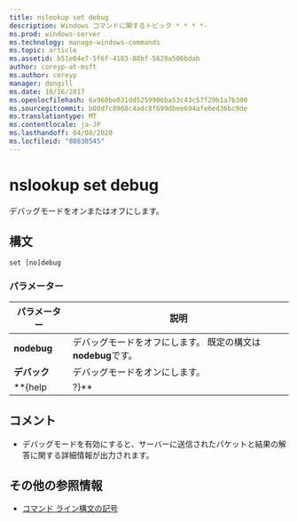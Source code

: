 ```yaml
---
title: nslookup set debug
description: Windows コマンドに関するトピック * * * *-
ms.prod: windows-server
ms.technology: manage-windows-commands
ms.topic: article
ms.assetid: b51e04e7-5f6f-4183-88bf-5628a506bdab
author: coreyp-at-msft
ms.author: coreyp
manager: dongill
ms.date: 10/16/2017
ms.openlocfilehash: 6a960be031dd5259906ba53c43c57f29b1a7b300
ms.sourcegitcommit: b00d7c8968c4adc8f699dbee694afe6ed36bc9de
ms.translationtype: MT
ms.contentlocale: ja-JP
ms.lasthandoff: 04/08/2020
ms.locfileid: "80838545"
---
```

# <a name="nslookup-set-debug"></a>nslookup set debug



デバッグモードをオンまたはオフにします。

## <a name="syntax"></a>構文

```
set [no]debug
```

### <a name="parameters"></a>パラメーター

|  パラメーター  |                         説明                          |
|-------------|--------------------------------------------------------------|
| **nodebug** | デバッグモードをオフにします。 既定の構文は**nodebug**です。 |
|  **デバック**  |                   デバッグモードをオンにします。                   |
|  \*\*{help  |                            ?}\*\*                            |

## <a name="remarks"></a>コメント

-   デバッグモードを有効にすると、サーバーに送信されたパケットと結果の解答に関する詳細情報が出力されます。

## <a name="additional-references"></a>その他の参照情報

- [コマンド ライン構文の記号](command-line-syntax-key.md)